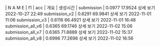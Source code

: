|   N A M E         |  f1     |   acc  |  개요   |      생성시간     |
submission          | 0.0977	17.9524	상세 보기	2022-10-27 22:49
submission_v2       | 0.6291	69.9841	상세 보기	2022-11-01 11:06
submission_v3       | 0.6116	66.4921	상세 보기	2022-11-01 16:48
submission_all_v6   | 0.6365	69.1746	상세 보기	2022-11-02 15:06	
submission_all_v7   | 0.6365	71.8889	상세 보기	2022-11-02 15:37
submission_all_v8   | 0.6996	77.2698	상세 보기	2022-11-02 16:56